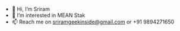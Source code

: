 - 👋 Hi, I’m Sriram
- 👀 I’m interested in MEAN Stak
- 📫 Reach me on sriramgeekinside@gmail.com or +91 9894271650

<!---
sriramgeekinside/sriramgeekinside is a ✨ special ✨ repository because its `README.md` (this file) appears on your GitHub profile.
You can click the Preview link to take a look at your changes.
--->
